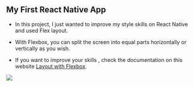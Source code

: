 ## My First React Native App

- In this project, I just wanted to improve my style skills on React Native and used Flex layout.

- With Flexbox, you can split the screen into equal parts horizontally or vertically as you wish.

- If you want to improve your skills , check the documentation on this website [Layout with Flexbox](https://reactnative.dev/docs/flexbox#flex).

![](https://user-images.githubusercontent.com/53440164/126070227-39b24f99-68c2-4a8a-824c-e70ada743aa3.png)